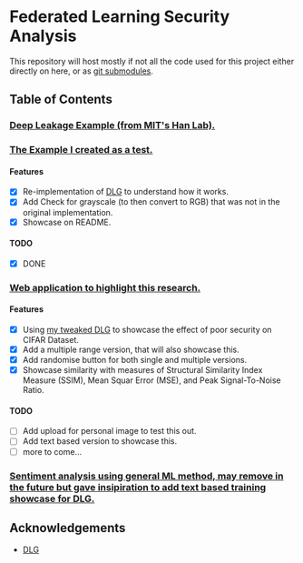 # Federated Learning Security Analysis

This repository will host mostly if not all the code used for this project either directly on here, or as [git submodules](https://git-scm.com/book/en/v2/Git-Tools-Submodules).

## Table of Contents

### [Deep Leakage Example (from MIT's Han Lab).](https://github.com/mit-han-lab/dlg)

### [The Example I created as a test.](https://github.com/harrysharma1/federated-learning-analysis)

#### Features
- [x] Re-implementation of [DLG](https://github.com/mit-han-lab/dlg) to understand how it works.
- [x] Add Check for grayscale (to then convert to RGB) that was not in the original implementation.
- [X] Showcase on README.

#### TODO
- [x] DONE

### [Web application to highlight this research.](https://github.com/harrysharma1/federated-learning-results)

#### Features
- [x] Using [my tweaked DLG](https://github.com/harrysharma1/federated-learning-analysis) to showcase the effect of poor security on CIFAR Dataset.
- [x] Add a multiple range version, that will also showcase this.
- [x] Add randomise button for both single and multiple versions.
- [x] Showcase similarity with measures of Structural Similarity Index Measure (SSIM), Mean Squar Error (MSE), and Peak Signal-To-Noise Ratio.

#### TODO
- [ ] Add upload for personal image to test this out.
- [ ] Add text based version to showcase this.
- [ ] more to come...

### [Sentiment analysis using general ML method, may remove in the future but gave insipiration to add text based training showcase for DLG.](https://github.com/harrysharma1/sentiment-analysis)

## Acknowledgements

- [DLG](https://github.com/mit-han-lab/dlg)